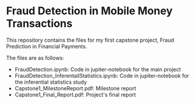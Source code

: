 # Fraud Detection in Mobile Money Transactions
This repository contains the files for my first capstone project, Fraud Prediction in Financial Payments.

The files are as follows:
- FraudDetection.ipynb: Code in jupiter-notebook for the main project
- FraudDetection_InferentailStatistics.ipynb:  Code in jupiter-notebook for the inferential statistics study
- Capstone1_MilestoneReport.pdf: Milestone report
- Capstone1_Final_Report.pdf: Project's final report



